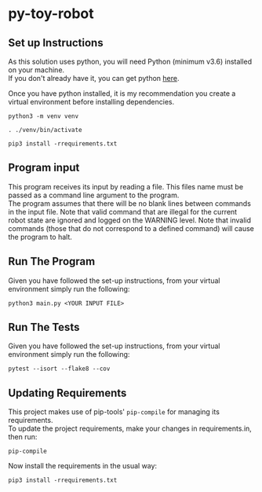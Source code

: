 # py-toy-robot

## Set up Instructions

As this solution uses python, you will need Python (minimum v3.6) installed on your machine.  
If you don't already have it, you can get python [here](https://www.python.org/downloads/).

Once you have python installed, it is my recommendation you create a virtual environment before installing dependencies.

`python3 -m venv venv`

`. ./venv/bin/activate`

`pip3 install -rrequirements.txt`

## Program input

This program receives its input by reading a file.  This files name must be passed as a command line argument to the program.  
The program assumes that there will be no blank lines between commands in the input file.
Note that valid command that are illegal for the current robot state are ignored and logged on the WARNING level.
Note that invalid commands (those that do not correspond to a defined command) will cause the program to halt.

## Run The Program

Given you have followed the set-up instructions, from your virtual environment simply run the following:

`python3 main.py <YOUR INPUT FILE>`

## Run The Tests

Given you have followed the set-up instructions, from your virtual environment simply run the following:

`pytest --isort --flake8 --cov`

## Updating Requirements

This project makes use of pip-tools' `pip-compile` for managing its requirements.  
To update the project requirements, make your changes in requirements.in, then run:

`pip-compile`

Now install the requirements in the usual way:

`pip3 install -rrequirements.txt`
